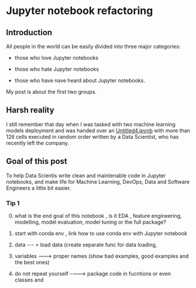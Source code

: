 # Jupyter notebook refactoring #

## Introduction ##

All people in the world can be easily divided into three major categories:

* those who love Jupyter notebooks

* those who hate Jupyter notebooks

* those who have nave heard about Jupyter notebooks.

My post is about the first two groups.

## Harsh reality ##

 I still remember that day when I was tasked with two machine learning models deployment and was handed over an [Untitled4.ipynb](https://twitter.com/vboykis/status/931212461436538881?s=20) with more than 126 cells executed in random order written by a Data Scientist, who has recently left the company.

## Goal of this post ##

To help Data Scientis write clean and maintenable code in Jupyter notebooks, and make life for Machine Learning, DevOps, Data and Software Engineers a little bit easier.

### Tip 1 ###


0. what is the end goal of this notebook , is it EDA , feature engineering, modelling, model evaluation, model tuning or the full package?

1. start with conda env , link how to use conda env with Jupyter notebook

2. data --- > load data (create separate func for data loading,

3. variables ---> proper names (show bad examples, good examples and the best ones)

4. do not repeat yourself ----> package code in fucntions or even classes and 